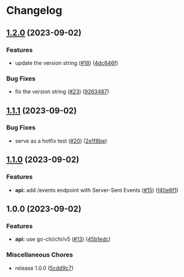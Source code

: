 # Changelog

## [1.2.0](https://github.com/nabeken/go-api-now/compare/v1.1.0...v1.2.0) (2023-09-02)


### Features

* update the version string ([#18](https://github.com/nabeken/go-api-now/issues/18)) ([4dc646f](https://github.com/nabeken/go-api-now/commit/4dc646f0e28de50b7cf34a5dc09b0474a8076dbd))


### Bug Fixes

* fix the version string ([#23](https://github.com/nabeken/go-api-now/issues/23)) ([9263487](https://github.com/nabeken/go-api-now/commit/9263487a0bce3ded436f880ddf135dcaebf7684d))

## [1.1.1](https://github.com/nabeken/go-api-now/compare/v1.1.0...v1.1.1) (2023-09-02)


### Bug Fixes

* serve as a hotfix test ([#20](https://github.com/nabeken/go-api-now/issues/20)) ([2e1f8be](https://github.com/nabeken/go-api-now/commit/2e1f8be37e1a3d05b6f77480f3ecb1bd7c675ca3))

## [1.1.0](https://github.com/nabeken/go-api-now/compare/v1.0.0...v1.1.0) (2023-09-02)


### Features

* **api:** add /events endpoint with Server-Sent Events ([#15](https://github.com/nabeken/go-api-now/issues/15)) ([f40e6f1](https://github.com/nabeken/go-api-now/commit/f40e6f1e84194b8b2bb2a09f4f0f62ec4c4392f0))

## 1.0.0 (2023-09-02)


### Features

* **api:** use go-chi/chi/v5 ([#13](https://github.com/nabeken/go-api-now/issues/13)) ([45b1edc](https://github.com/nabeken/go-api-now/commit/45b1edc70b2c0e287f7fc1c9aea02eebf03fdadf))


### Miscellaneous Chores

* release 1.0.0 ([5cdd9c7](https://github.com/nabeken/go-api-now/commit/5cdd9c757c09bd40d0be61c9928bacf345288ef6))
